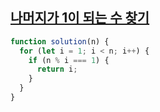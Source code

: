 ## <a href='https://school.programmers.co.kr/learn/courses/30/lessons/87389'>나머지가 1이 되는 수 찾기</a>

```js
function solution(n) {
  for (let i = 1; i < n; i++) {
    if (n % i === 1) {
      return i;
    }
  }
}
```
